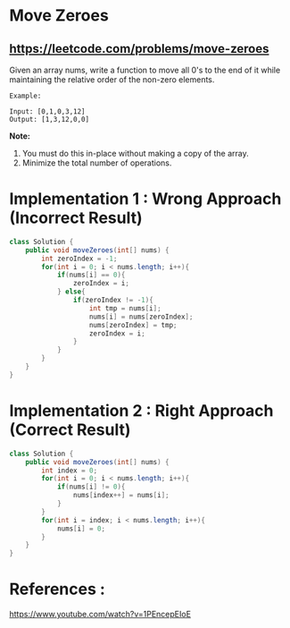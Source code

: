 # Move Zeroes
## https://leetcode.com/problems/move-zeroes

Given an array nums, write a function to move all 0's to the end of it while maintaining the relative order of the non-zero elements.
```
Example:

Input: [0,1,0,3,12]
Output: [1,3,12,0,0]
```
**Note:**
1. You must do this in-place without making a copy of the array.
2. Minimize the total number of operations.

# Implementation 1 : Wrong Approach (Incorrect Result)

```java
class Solution {
    public void moveZeroes(int[] nums) {
        int zeroIndex = -1;
        for(int i = 0; i < nums.length; i++){
            if(nums[i] == 0){
                zeroIndex = i;
            } else{
                if(zeroIndex != -1){
                    int tmp = nums[i];
                    nums[i] = nums[zeroIndex];
                    nums[zeroIndex] = tmp;
                    zeroIndex = i;
                }
            }
        }
    }
}
```
# Implementation 2 : Right Approach (Correct Result)

```java
class Solution {
    public void moveZeroes(int[] nums) {
        int index = 0;
        for(int i = 0; i < nums.length; i++){
            if(nums[i] != 0){
                nums[index++] = nums[i];
            }
        }
        for(int i = index; i < nums.length; i++){
            nums[i] = 0;
        }
    }
}
```

# References :
https://www.youtube.com/watch?v=1PEncepEIoE

